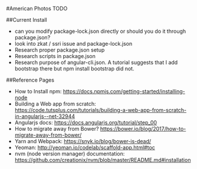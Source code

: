 #American Photos TODO

##Current Install
* can you modify package-lock.json directly or should you do it through package.json?
* look into zkat / ssri issue and package-lock.json
* Research proper package.json setup
* Research scripts in package.json
* Research purpose of angular-cli.json. A tutorial suggests that I add bootstrap there but npm install bootstrap did not.


##Reference Pages
* How to Install npm: https://docs.npmjs.com/getting-started/installing-node
* Building a Web app from scratch: https://code.tutsplus.com/tutorials/building-a-web-app-from-scratch-in-angularjs--net-32944
* Angularjs docs: https://docs.angularjs.org/tutorial/step_00
* How to migrate away from Bower? https://bower.io/blog/2017/how-to-migrate-away-from-bower/
* Yarn and Webpack: https://snyk.io/blog/bower-is-dead/
* Yeoman: http://yeoman.io/codelab/scaffold-app.html#toc
* nvm (node version manager) documentation: https://github.com/creationix/nvm/blob/master/README.md#installation

